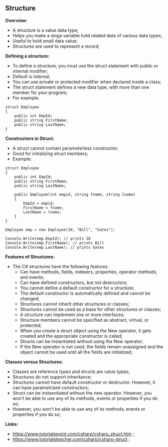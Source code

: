 ## Structure

**Overview:**

- A structure is a value data type;
- Helps you make a singe variable hold related data of various data types;
- Useful to hold small data value;
- Structures are used to represent a record;

**Defining a structure:**

- To define a structure, you must use the struct statement with public or internal modifier;
- Default is internal;
- You can use private or protected modifier when declared inside a class;
- The struct statement defines a new data type, with more than one member for your program;
- For example:

```
struct Employee
{
    public int EmpId;
    public string FirstName;
    public string LastName;
}
```

**Constructors in Struct:**

- A struct cannot contain parameterless constructor;
- Good for initializing struct members;
- Example:
```
struct Employee
{
    public int EmpId;
    public string FirstName;
    public string LastName;

    public Employee(int empid, string fname, string lname)
    {
        EmpId = empid;
        FirstName = fname;
        LastName = lname;
    }
}

Employee emp = new Employee(10, "Bill", "Gates");

Console.Write(emp.EmpId); // prints 10  
Console.Write(emp.FirstName); // prints Bill  
Console.Write(emp.LastName); // prints Gates  
```

**Features of Structures:**

- The C# structures have the following features:
  - Can have methods, fields, indexers, properties, operator methods, and events;
  - Can have defined constructors, but not destructors;
  - You cannot define a default constructor for a structure;
  - The default constructor is automatically defined and cannot be changed;
  - Structures cannot inherit other structures or classes;
  - Structures cannot be used as a base for other structures or classes;
  - A structure can implement one or more interfaces;
  - Structure members cannot be specified as abstract, virtual, or protected;
  - When you create a struct object using the New operator, it gets created and the appropriate constructor is called;
  - Structs can be instantiated without using the New operator;
  - If the New operator is not used, the fields remain unassigned and the object cannot be used until all the fields are initialized;

**Classes versus Structures:**

- Classes are reference types and structs are value types;
- Structures do not support inheritance;
- Structures cannot have default constructor or destructor. However, it can have parametrized constructors;
- Struct can be instasntiated without the new operator. However, you won't be able to use any of its methods, events or properties if you do so;
- However, you won't be able to use any of its methods, events or properties if you do so;

**Links:**

- https://www.tutorialspoint.com/csharp/csharp_struct.htm ;
- https://www.tutorialsteacher.com/csharp/csharp-struct ;